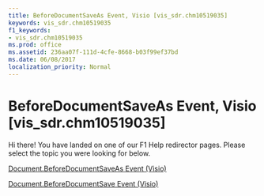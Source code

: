 ```yaml
---
title: BeforeDocumentSaveAs Event, Visio [vis_sdr.chm10519035]
keywords: vis_sdr.chm10519035
f1_keywords:
- vis_sdr.chm10519035
ms.prod: office
ms.assetid: 236aa07f-111d-4cfe-8668-b03f99ef37bd
ms.date: 06/08/2017
localization_priority: Normal
---
```



# BeforeDocumentSaveAs Event, Visio [vis_sdr.chm10519035]

Hi there! You have landed on one of our F1 Help redirector pages. Please select the topic you were looking for below.

[Document.BeforeDocumentSaveAs Event (Visio)](http://msdn.microsoft.com/library/6802441e-5020-8d5c-f637-3654df71cba0%28Office.15%29.aspx)

[Document.BeforeDocumentSave Event (Visio)](http://msdn.microsoft.com/library/03f8954d-40d7-fb64-8c83-cc8f6ca66653%28Office.15%29.aspx)


